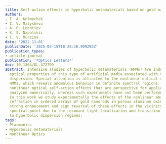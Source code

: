 ```yaml
---
title: Self-action effects in hyperbolic metamaterials based on gold nanorods
authors:
- I. A. Kolmychek
- I. V. Malysheva
- A. P. Leontiev
- K. S. Napolskii
- T. V. Murzina
date: '2022-11-01'
publishDate: '2025-03-15T18:26:10.999293Z'
publication_types:
- article-journal
publication: '*Optics Letters*'
doi: 10.1364/OL.472799
abstract: Intensive studies of hyperbolic metamaterials (HMMs) are induced by unique
  optical properties of this type of artificial media associated with their hyperbolic
  dispersion. Special attention is attracted to the nonlinear optical response of
  HMMs, which reveals anomalous behavior in definite spectral regions. Third-order
  nonlinear optical self-action effects that are perspective for applications were
  analyzed numerically, whereas such experiments have not been performed up to now.
  In this work we study experimentally the effects of the nonlinear absorption and
  refraction in ordered arrays of gold nanorods in porous aluminum oxide. We demonstrate
  strong enhancement and sign reversal of these effects in the vicinity of the epsilon-near-zero
  spectral point due to the resonant light localization and transition from elliptical
  to hyperbolic dispersion regimes.
tags:
- Plasmonics
- Hyperbolic metamaterials
- Nonlinear Optics
---
```

